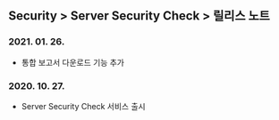 ## Security > Server Security Check > 릴리스 노트

### 2021. 01. 26.
* 통합 보고서 다운로드 기능 추가

### 2020. 10. 27.
* Server Security Check 서비스 출시
